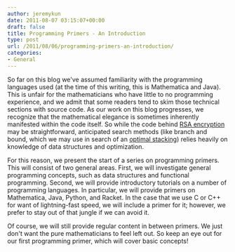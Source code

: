 ```yaml
---
author: jeremykun
date: 2011-08-07 03:15:07+00:00
draft: false
title: Programming Primers - An Introduction
type: post
url: /2011/08/06/programming-primers-an-introduction/
categories:
- General
---
```


So far on this blog we've assumed familiarity with the programming languages used (at the time of this writing, this is Mathematica and Java). This is unfair for the mathematicians who have little to no programming experience, and we admit that some readers tend to skim those technical sections with source code. As our work on this blog progresses, we recognize that the mathematical elegance is sometimes inherently manifested within the code itself. So while the code behind [RSA encryption](http://jeremykun.wordpress.com/2011/07/29/encryption-rsa/) may be straightforward, anticipated search methods (like branch and bound, which we may use in search of an [optimal stacking](http://jeremykun.wordpress.com/2011/07/11/stacking-the-deck/)) relies heavily on knowledge of data structures and optimization.

For this reason, we present the start of a series on programming primers. This will consist of two general areas. First, we will investigate general programming concepts, such as data structures and functional programming. Second, we will provide introductory tutorials on a number of programming languages. In particular, we will provide primers on Mathematica, Java, Python, and Racket. In the case that we use C or C++ for want of lightning-fast speed, we will include a primer for it; however, we prefer to stay out of that jungle if we can avoid it.

Of course, we will still provide regular content in between primers. We just don't want the pure mathematicians to feel left out. So keep an eye out for our first programming primer, which will cover basic concepts!

